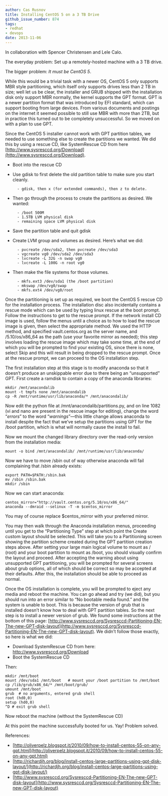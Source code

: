 ```yaml
---
author: Cas Rusnov
title: Installing CentOS 5 on a 3 TB Drive
github_issue_number: 874
tags:
- redhat
- devops
date: 2013-11-06
---
```


In collaboration with Spencer Christensen and Lele Calo.

The everyday problem: Set up a remotely-hosted machine with a 3 TB drive.

The bigger problem: *It must be CentOS 5*.

While this would be a trivial task with a newer OS, CentOS 5 only supports MBR style partitioning, which itself only supports drives less than 2 TB in size; well let us be clear, the installer and GRUB shipped with the installation disk only support MBR normally, the kernel supports the GPT format. GPT is a newer partition format that was introduced by EFI standard, which can support booting from large devices. From various documents and postings on the internet it seemed possible to still use MBR with more than 2TB, but in practice this turned out to be completely unsuccessful. So we moved on with a plan to use GPT.

Since the CentOS 5 installer cannot work with GPT partition tables, we needed to use something else to create the partitions we wanted. We did this by using a rescue CD, like SystemRescue CD from here [http://www.sysresccd.org/Download](http://www.sysresccd.org/Download).

- Boot into the rescue CD
- Use gdisk to first delete the old partition table to make sure you start cleanly.

        - gdisk, then x (for extended commands), then z to delete.

- Then go through the process to create the partitions as desired. We wanted:

        - /boot 500M
        - 1.5TB LVM physical disk
        - remaining space LVM physical disk

- Save the partition table and quit gdisk
- Create LVM group and volumes as desired. Here’s what we did:

        - pvcreate /dev/sda2, then pvcreate /dev/sda3
        - vgcreate vg0 /dev/sda2 /dev/sda3
        - lvcreate -L 32G -n swap vg0
        - lvcreate -L 100G -n root vg0

- Then make the file systems for those volumes.

        - mkfs.ext3 /dev/sda1 (the /boot partition)
        - mkswap /dev/vg0/swap
        - mkfs.ext4 /dev/vg0/root

Once the partitioning is set up as required, we boot the CentOS 5 rescue CD for the installation process. The installation disc also incidentally contains a rescue mode which can be used by typing linux rescue at the boot prompt. Follow the instructions to get to the rescue prompt. If the network install CD image is used, follow the menus until a choice as to how to load the rescue image is given, then select the appropriate method. We used the HTTP method, and specified vault.centos.org as the server name, and /5.10/os/x86_64 as the path (use your favorite mirror as needed); this step involves loading the rescue image which may take some time, at the end of which you will be prompted to find your existing OS, since there is none, select Skip and this will result in being dropped to the rescue prompt. Once at the rescue prompt, we can proceed to the OS installation step.

The first installation step at this stage is to modify anaconda so that it doesn’t produce an unskippable error due to there being an “unsupported” GPT. First create a ramdisk to contain a copy of the anaconda libraries:

```plain
mkdir /mnt/anacondalib
mount -t tmpfs none /mnt/anacondalib
cp -R /mnt/runtime/usr/lib/anaconda/* /mnt/anacondalib/
```

Now edit the python file at /mnt/anacondalib/partitions.py, and on line 1082 (vi and nano are present in the rescue image for editing), change the word “*errors*” to the word “*warnings*”—​this little change allows anaconda to install despite the fact that we’ve setup the partitions using GPT for the /boot partition, which is what will normally cause the install to fail.

Now we mount the changed library directory over the read-only version from the installation media:

```plain
mount -o bind /mnt/anacondalib/ /mnt/runtime/usr/lib/anaconda/
```

Now we have to move /sbin out of way otherwise anaconda will fail complaining that /sbin already exists:

```plain
export PATH=$PATH:/sbin.bak
mv /sbin /sbin.bak
mkdir /sbin
```

Now we can start anaconda:

```plain
centos_mirror="http://vault.centos.org/5.10/os/x86_64/"
anaconda --dmraid --selinux -T -m $centos_mirror
```

You may of course replace $centos_mirror with your preferred mirror.

You may then walk through the Anaconda installation menus, proceeding until you get to the “Partitioning Type” step at which point the Create custom layout should be selected. This will take you to a Partitioning screen showing the partition scheme created during the GPT partition creation steps above. After setting your large main logical volume to mount as / (root) and your boot partition to mount as /boot, you should visually confirm the layout and proceed. After accepting the warning about using unsupported GPT partitioning, you will be prompted for several screens about grub options, all of which should be correct so may be accepted at their defaults. After this, the installation should be able to proceed as normal.

Once the OS installation is complete, you will be prompted to eject any media and reboot the machine. You can go ahead and try (we did), but you should run into an error similar to “No bootable media found.” and the system is unable to boot. This is because the version of grub that is installed doesn’t know how to deal with GPT partition tables. So the next step is to install a newer version of grub. We found some instructions at the bottom of this page: [http://www.sysresccd.org/Sysresccd-Partitioning-EN-The-new-GPT-disk-layout](http://www.sysresccd.org/Sysresccd-Partitioning-EN-The-new-GPT-disk-layout). We didn’t follow those exactly, so here is what we did:

- Download SystemRescue CD from here: http://www.sysresccd.org/Download
- Boot the SystemRescue CD

Then:

```plain
mkdir /mnt/boot
mount /dev/sda1 /mnt/boot   # mount your /boot partition to /mnt/boot
cp /lib/grub/x86_64/* /mnt/boot/grub/
umount /mnt/boot
grub  # no arguments, entered grub shell
root (hd0,0)
setup (hd0,0)
^D # exit grub shell
```

Now reboot the machine (without the SystemRescue CD)

At this point the machine successfully booted for us. Yay! Problem solved.

References:

- [http://oliverpelz.blogspot.it/2010/09/how-to-install-centos-55-on-any-gpt.html](http://oliverpelz.blogspot.it/2010/09/how-to-install-centos-55-on-any-gpt.html)
- [http://richardjh.org/blog/install-centos-large-partitions-using-gpt-disk-layout/](http://richardjh.org/blog/install-centos-large-partitions-using-gpt-disk-layout/)
- [http://www.sysresccd.org/Sysresccd-Partitioning-EN-The-new-GPT-disk-layout](http://www.sysresccd.org/Sysresccd-Partitioning-EN-The-new-GPT-disk-layout)
